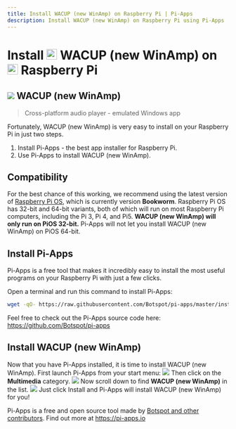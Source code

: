 ```yaml
---
title: Install WACUP (new WinAmp) on Raspberry Pi | Pi-Apps
description: Install WACUP (new WinAmp) on Raspberry Pi using Pi-Apps
---
```

<div class="simple-install-content content">

# Install <img src="/img/app-icons/WACUP (new WinAmp)/icon-64.png" height=24> WACUP (new WinAmp) on <img src=/img/other-icons/raspberrypi-icon.svg height=24> Raspberry Pi

## <img src="/img/app-icons/WACUP (new WinAmp)/icon-64.png"> WACUP (new WinAmp)
> Cross-platform audio player - emulated Windows app

Fortunately, WACUP (new WinAmp) is very easy to install on your Raspberry Pi in just two steps.
1. Install Pi-Apps - the best app installer for Raspberry Pi.
2. Use Pi-Apps to install WACUP (new WinAmp).
</div>
<div class="simple-install-content content">

## Compatibility
For the best chance of this working, we recommend using the latest version of [Raspberry Pi OS](https://www.raspberrypi.com/software/), which is currently version **Bookworm**.
Raspberry Pi OS has 32-bit and 64-bit variants, both of which will run on most Raspberry Pi computers, including the Pi 3, Pi 4, and Pi5.
**WACUP (new WinAmp) will only run on PiOS 32-bit.** Pi-Apps will not let you install WACUP (new WinAmp) on PiOS 64-bit.
</div>
<div class="simple-install-content content">

## Install Pi-Apps

Pi-Apps is a free tool that makes it incredibly easy to install the most useful programs on your Raspberry Pi with just a few clicks.

Open a terminal and run this command to install Pi-Apps:
```bash
wget -qO- https://raw.githubusercontent.com/Botspot/pi-apps/master/install | bash
```
Feel free to check out the Pi-Apps source code here: https://github.com/Botspot/pi-apps
</div>
<div class="simple-install-content content">

## Install WACUP (new WinAmp)

Now that you have Pi-Apps installed, it is time to install WACUP (new WinAmp).
First launch Pi-Apps from your start menu:
<img src="/img/start-menu.png">
Then click on the <b>Multimedia</b> category.
<img src="/img/category-selections/Multimedia.png">
Now scroll down to find <b>WACUP (new WinAmp)</b> in the list.
<img src="/img/app-icons/WACUP (new WinAmp)/app-selection.png">
Just click Install and Pi-Apps will install WACUP (new WinAmp) for you!
</div>
<div class="simple-install-content content">

Pi-Apps is a free and open source tool made by [Botspot and other contributors](/about/#contributors). Find out more at https://pi-apps.io
</div>
